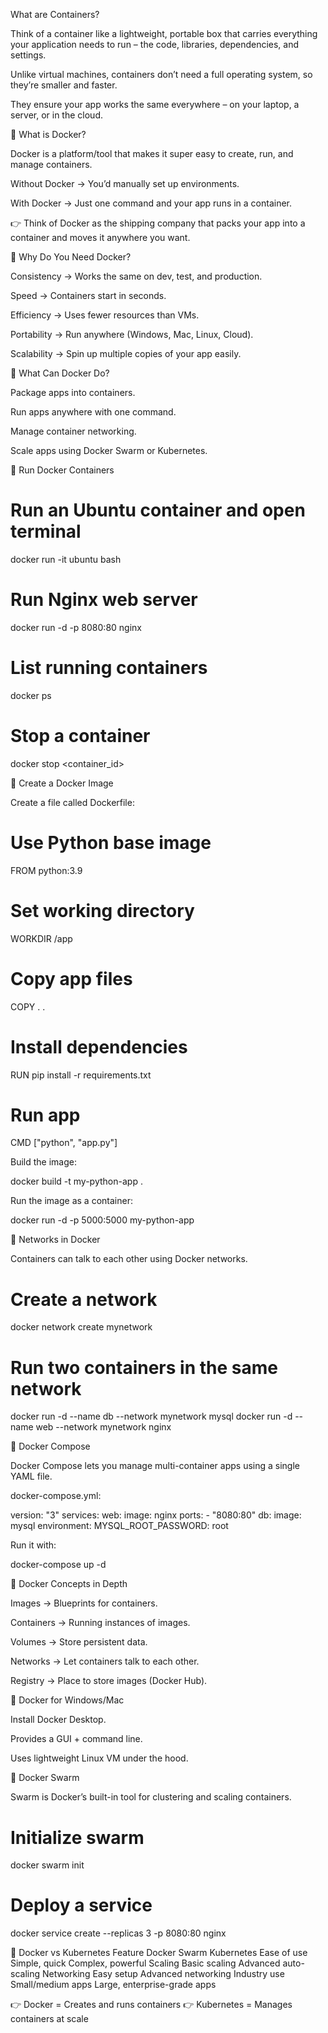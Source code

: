 What are Containers?

Think of a container like a lightweight, portable box that carries everything your application needs to run – the code, libraries, dependencies, and settings.

Unlike virtual machines, containers don’t need a full operating system, so they’re smaller and faster.

They ensure your app works the same everywhere – on your laptop, a server, or in the cloud.

🔹 What is Docker?

Docker is a platform/tool that makes it super easy to create, run, and manage containers.

Without Docker → You’d manually set up environments.

With Docker → Just one command and your app runs in a container.

👉 Think of Docker as the shipping company that packs your app into a container and moves it anywhere you want.

🔹 Why Do You Need Docker?

Consistency → Works the same on dev, test, and production.

Speed → Containers start in seconds.

Efficiency → Uses fewer resources than VMs.

Portability → Run anywhere (Windows, Mac, Linux, Cloud).

Scalability → Spin up multiple copies of your app easily.

🔹 What Can Docker Do?

Package apps into containers.

Run apps anywhere with one command.

Manage container networking.

Scale apps using Docker Swarm or Kubernetes.

🔹 Run Docker Containers
# Run an Ubuntu container and open terminal
docker run -it ubuntu bash

# Run Nginx web server
docker run -d -p 8080:80 nginx

# List running containers
docker ps

# Stop a container
docker stop <container_id>

🔹 Create a Docker Image

Create a file called Dockerfile:

# Use Python base image
FROM python:3.9

# Set working directory
WORKDIR /app

# Copy app files
COPY . .

# Install dependencies
RUN pip install -r requirements.txt

# Run app
CMD ["python", "app.py"]


Build the image:

docker build -t my-python-app .


Run the image as a container:

docker run -d -p 5000:5000 my-python-app

🔹 Networks in Docker

Containers can talk to each other using Docker networks.

# Create a network
docker network create mynetwork

# Run two containers in the same network
docker run -d --name db --network mynetwork mysql
docker run -d --name web --network mynetwork nginx

🔹 Docker Compose

Docker Compose lets you manage multi-container apps using a single YAML file.

docker-compose.yml:

version: "3"
services:
  web:
    image: nginx
    ports:
      - "8080:80"
  db:
    image: mysql
    environment:
      MYSQL_ROOT_PASSWORD: root


Run it with:

docker-compose up -d

🔹 Docker Concepts in Depth

Images → Blueprints for containers.

Containers → Running instances of images.

Volumes → Store persistent data.

Networks → Let containers talk to each other.

Registry → Place to store images (Docker Hub).

🔹 Docker for Windows/Mac

Install Docker Desktop.

Provides a GUI + command line.

Uses lightweight Linux VM under the hood.

🔹 Docker Swarm

Swarm is Docker’s built-in tool for clustering and scaling containers.

# Initialize swarm
docker swarm init

# Deploy a service
docker service create --replicas 3 -p 8080:80 nginx

🔹 Docker vs Kubernetes
Feature	Docker Swarm	Kubernetes
Ease of use	Simple, quick	Complex, powerful
Scaling	Basic scaling	Advanced auto-scaling
Networking	Easy setup	Advanced networking
Industry use	Small/medium apps	Large, enterprise-grade apps

👉 Docker = Creates and runs containers
👉 Kubernetes = Manages containers at scale
